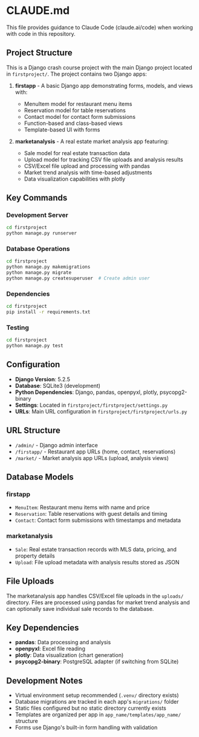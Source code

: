 # CLAUDE.md

This file provides guidance to Claude Code (claude.ai/code) when working with code in this repository.

## Project Structure

This is a Django crash course project with the main Django project located in `firstproject/`. The project contains two Django apps:

1. **firstapp** - A basic Django app demonstrating forms, models, and views with:
   - MenuItem model for restaurant menu items
   - Reservation model for table reservations
   - Contact model for contact form submissions
   - Function-based and class-based views
   - Template-based UI with forms

2. **marketanalysis** - A real estate market analysis app featuring:
   - Sale model for real estate transaction data
   - Upload model for tracking CSV file uploads and analysis results
   - CSV/Excel file upload and processing with pandas
   - Market trend analysis with time-based adjustments
   - Data visualization capabilities with plotly

## Key Commands

### Development Server
```bash
cd firstproject
python manage.py runserver
```

### Database Operations
```bash
cd firstproject
python manage.py makemigrations
python manage.py migrate
python manage.py createsuperuser  # Create admin user
```

### Dependencies
```bash
cd firstproject
pip install -r requirements.txt
```

### Testing
```bash
cd firstproject
python manage.py test
```

## Configuration

- **Django Version**: 5.2.5
- **Database**: SQLite3 (development)
- **Python Dependencies**: Django, pandas, openpyxl, plotly, psycopg2-binary
- **Settings**: Located in `firstproject/firstproject/settings.py`
- **URLs**: Main URL configuration in `firstproject/firstproject/urls.py`

## URL Structure

- `/admin/` - Django admin interface
- `/firstapp/` - Restaurant app URLs (home, contact, reservations)
- `/market/` - Market analysis app URLs (upload, analysis views)

## Database Models

### firstapp
- `MenuItem`: Restaurant menu items with name and price
- `Reservation`: Table reservations with guest details and timing
- `Contact`: Contact form submissions with timestamps and metadata

### marketanalysis
- `Sale`: Real estate transaction records with MLS data, pricing, and property details
- `Upload`: File upload metadata with analysis results stored as JSON

## File Uploads

The marketanalysis app handles CSV/Excel file uploads in the `uploads/` directory. Files are processed using pandas for market trend analysis and can optionally save individual sale records to the database.

## Key Dependencies

- **pandas**: Data processing and analysis
- **openpyxl**: Excel file reading
- **plotly**: Data visualization (chart generation)
- **psycopg2-binary**: PostgreSQL adapter (if switching from SQLite)

## Development Notes

- Virtual environment setup recommended (`.venv/` directory exists)
- Database migrations are tracked in each app's `migrations/` folder
- Static files configured but no static directory currently exists
- Templates are organized per app in `app_name/templates/app_name/` structure
- Forms use Django's built-in form handling with validation